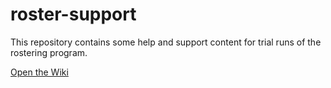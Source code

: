# roster-support
This repository contains some help and support content for trial runs of the rostering program.

[Open the Wiki](./wiki)
